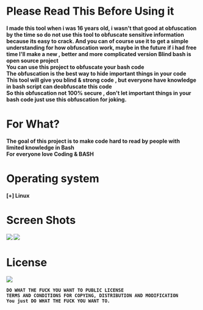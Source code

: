 # Please Read This Before Using it
<b>I made this tool when i was 16 years old, i wasn't that good at obfuscation by the time
<b>so do not use this tool to obfuscate sensitive information because its easy to crack.
<b>And you can of course use it to get a simple understanding for how obfuscation work, maybe in the future if i had free time I'll make a new , better and more complicated version
<b>Blind bash is open source project<br>
You can use this project to obfuscate your bash code<br>
The obfuscation is the best way to hide important things in your code<br>
This tool will give you blind & strong code , but everyone have knowledge in bash script can deobfuscate this code
<br>So this obfuscation not 100% secure , don't let important things in your bash code just use this obfuscation for joking.</b>
# For What?
<b>The goal of this project is to make code hard to read by people with limited knowledge in Bash
<br>For everyone love Coding & BASH
# Operating system
<b> [+] Linux
# Screen Shots
<img src="bin/img/script.png">
<img src="bin/img/code.png">
<h1> License </h1>
<img src="bin/img/wtfpl.png">

    DO WHAT THE FUCK YOU WANT TO PUBLIC LICENSE
    TERMS AND CONDITIONS FOR COPYING, DISTRIBUTION AND MODIFICATION
    You just DO WHAT THE FUCK YOU WANT TO.

